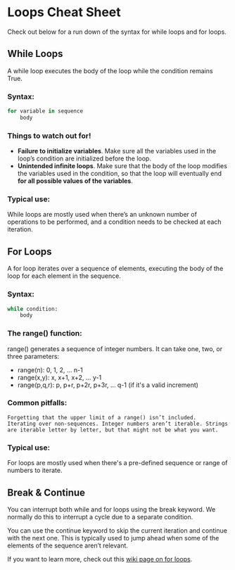 # Loops Cheat Sheet

Check out below for a run down of the syntax for while loops and for loops.

## While Loops

A while loop executes the body of the loop while the condition remains True.

### Syntax:
```python
for variable in sequence
    body
```

### Things to watch out for!

* **Failure to initialize variables**. Make sure all the variables used in the loop’s condition  are initialized before the loop.
* **Unintended infinite loops**. Make sure that the body of the loop modifies the variables used in the condition, so that the loop will eventually end **for all possible values of the variables**.

### Typical use:

While loops are mostly used when there’s an unknown number of operations to be performed, and a condition needs to be checked at each iteration.

## For Loops

A for loop iterates over a sequence of elements, executing the body of the loop for each element in the sequence.

### Syntax:

```python
while condition:
    body
```

### The range() function:

range() generates a sequence of integer numbers. It can take one, two, or three parameters:

* range(n): 0, 1, 2, ... n-1
* range(x,y): x, x+1, x+2, ... y-1
* range(p,q,r): p, p+r, p+2r, p+3r, ... q-1 (if it's a valid increment)

### Common pitfalls:

    Forgetting that the upper limit of a range() isn’t included.
    Iterating over non-sequences. Integer numbers aren’t iterable. Strings are iterable letter by letter, but that might not be what you want.

### Typical use:

For loops are mostly used when there's a pre-defined sequence or range of numbers to iterate.

## Break & Continue

You can interrupt both while and for loops using the break keyword. We normally do this to interrupt a cycle due to a separate condition.

You can use the continue keyword to skip the current iteration and continue with the next one. This is typically used to jump ahead when some of the elements of the sequence aren’t relevant.

If you want to learn more, check out this [wiki page on for loops](https://wiki.python.org/moin/ForLoop).
